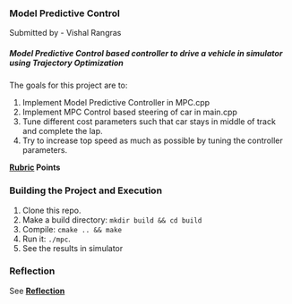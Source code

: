 ### Model Predictive Control ###

Submitted by - Vishal Rangras

##### Model Predictive Control based controller to drive a vehicle in simulator using Trajectory Optimization #####

The goals for this project are to:

1. Implement Model Predictive Controller in MPC.cpp
2. Implement MPC Control based steering of car in main.cpp
3. Tune different cost parameters such that car stays in middle of track and complete the lap.
4. Try to increase top speed as much as possible by tuning the controller parameters.

**[Rubric](https://review.udacity.com/#!/rubrics/896/view) Points**

### Building the Project and Execution ###

1. Clone this repo.
2. Make a build directory: `mkdir build && cd build`
3. Compile: `cmake .. && make`
4. Run it: `./mpc`.
5. See the results in simulator

### Reflection ###

See **[Reflection](./Reflection.md)**